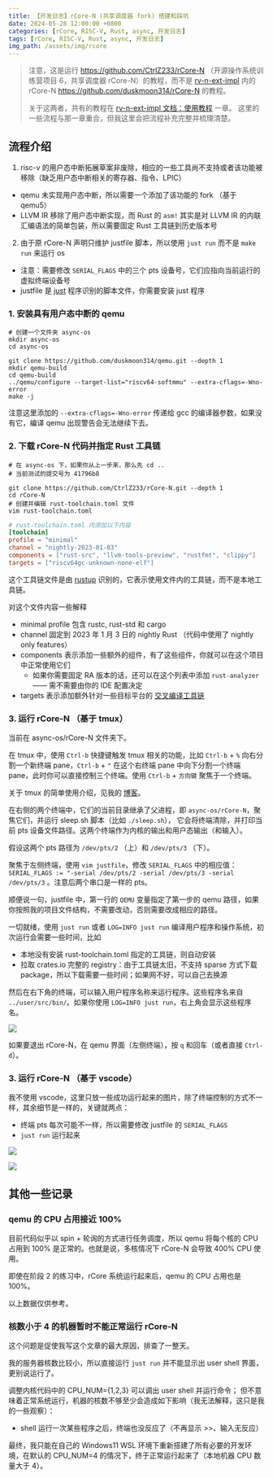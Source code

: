 ```yaml
---
title: 【开发日志】rCore-N (共享调度器 fork) 搭建和踩坑
date: 2024-05-28 12:00:00 +0800
categories: [rCore, RISC-V, Rust, async, 开发日志]
tags: [rCore, RISC-V, Rust, async, 开发日志]
img_path: /assets/img/rcore
---
```


> 注意，这是运行 <https://github.com/CtrlZ233/rCore-N> （开源操作系统训练营项目 6，共享调度器 rCore-N）的教程，而不是
> [rv-n-ext-impl](https://github.com/Gallium70/rv-n-ext-impl) 内的 rCore-N
> <https://github.com/duskmoon314/rCore-N> 的教程。
>
> 关于这两者，共有的教程在 [rv-n-ext-impl 文档：使用教程](https://gallium70.github.io/rv-n-ext-impl/ch6_0_user_guide.html) 一章。
> 这里的一些流程与那一章重合，但我这里会把流程补充完整并梳理清楚。

## 流程介绍

1. risc-v 的用户态中断拓展草案非废除，相应的一些工具尚不支持或者该功能被移除（缺乏用户态中断相关的寄存器、指令、LPIC）
  * qemu 未实现用户态中断，所以需要一个添加了该功能的 fork （基于 qemu5）
  * LLVM IR 移除了用户态中断实现，而 Rust 的 `asm!` 其实是对 LLVM IR 的内联汇编语法的简单包装，所以需要固定 Rust 工具链到历史版本号
2. 由于原 rCore-N 声明只维护 justfile 脚本，所以使用 `just run` 而不是 `make run` 来运行 os
  * 注意：需要修改 `SERIAL_FLAGS` 中的三个 pts 设备号，它们应指向当前运行的虚拟终端设备号
  * justfile 是 [just](https://github.com/casey/just) 程序识别的脚本文件，你需要安装 just 程序


### 1. 安装具有用户态中断的 qemu

```shell
# 创建一个文件夹 async-os
mkdir async-os
cd async-os

git clone https://github.com/duskmoon314/qemu.git --depth 1
mkdir qemu-build
cd qemu-build
../qemu/configure --target-list="riscv64-softmmu" --extra-cflags=-Wno-error
make -j
```

注意这里添加的 `--extra-cflags=-Wno-error` 传递给 gcc 的编译器参数，如果没有它，编译 qemu 出现警告会无法继续下去。

### 2. 下载 rCore-N 代码并指定 Rust 工具链

```shell
# 在 async-os 下，如果你从上一步来，那么先 cd ..
# 当前测试的提交号为 41796b8

git clone https://github.com/CtrlZ233/rCore-N.git --depth 1
cd rCore-N
# 创建并编辑 rust-toolchain.toml 文件
vim rust-toolchain.toml
```

```toml
# rust-toolchain.toml 内添加以下内容
[toolchain]
profile = "minimal"
channel = "nightly-2023-01-03"
components = ["rust-src", "llvm-tools-preview", "rustfmt", "clippy"]
targets = ["riscv64gc-unknown-none-elf"]
```

这个工具链文件是由 [rustup](https://rust-lang.github.io/rustup/overrides.html) 识别的，它表示使用文件内的工具链，而不是本地工具链。

对这个文件内容一些解释
* minimal profile 包含 rustc, rust-std 和 cargo
* channel 固定到 2023 年 1 月 3 日的 nightly Rust （代码中使用了 nightly only features）
* components 表示添加一些额外的组件，有了这些组件，你就可以在这个项目中正常使用它们
  * 如果你需要固定 RA 版本的话，还可以在这个列表中添加 `rust-analyzer` —— 需不需要由你的 IDE 配置决定
* targets 表示添加额外针对一些目标平台的 [交叉编译工具链](https://doc.rust-lang.org/nightly/rustc/platform-support.html)

### 3. 运行 rCore-N （基于 tmux）

当前在 async-os/rCore-N 文件夹下。

在 tmux 中，使用 `Ctrl-b` 快捷键触发 tmux 相关的功能，比如 `Ctrl-b` + `%` 向右分割一个新终端 pane，`Ctrl-b` + `"`
在这个右终端 pane 中向下分割一个终端 pane，此时你可以直接控制三个终端。使用 `Ctrl-b` + `方向键` 聚焦于一个终端。

关于 tmux 的简单使用介绍，见我的 [博客](../rcore-tmux/)。

在右侧的两个终端中，它们的当前目录继承了父进程，即 `async-os/rCore-N`，聚焦它们，并运行 sleep.sh 脚本（比如 `./sleep.sh`），
它会将终端清除，并打印当前 pts 设备文件路径。这两个终端作为内核的输出和用户态输出（和输入）。

假设这两个 pts 路径为 `/dev/pts/2` （上）和 `/dev/pts/3` （下）。

聚焦于左侧终端，使用 `vim justfile`，修改 `SERIAL_FLAGS` 中的相应值：
`SERIAL_FLAGS := "-serial /dev/pts/2 -serial /dev/pts/3 -serial /dev/pts/3` 。注意后两个串口是一样的 pts。

顺便说一句，justfile 中，第一行的 `QEMU` 变量指定了第一步的 qemu 路径，如果你按照我的项目文件结构，不需要改动，否则需要改成相应的路径。

一切就绪，使用 `just run` 或者 `LOG=INFO just run` 编译用户程序和操作系统，初次运行会需要一些时间，比如
* 本地没有安装 rust-toolchain.toml 指定的工具链，则自动安装
* 拉取 crates.io 完整的 registry：由于工具链太旧，不支持 sparse 方式下载 package，所以下载需要一些时间；如果网不好，可以自己去换源

然后在右下角的终端，可以输入用户程序名称来运行程序。这些程序名来自 `../user/src/bin/`。如果你使用 `LOG=INFO just run`，右上角会显示这些程序名。

![](user-shell-input-execute.gif)

如果要退出 rCore-N，在 qemu 界面（左侧终端），按 `q` 和回车（或者直接 `Ctrl-d`）。

### 3. 运行 rCore-N （基于 vscode）

我不使用 vscode，这里只放一些成功运行起来的图片，除了终端控制的方式不一样，其余细节是一样的，关键就两点：
* 终端 pts 每次可能不一样，所以需要修改 justfile 的 `SERIAL_FLAGS`
* `just run` 运行起来

![](pts-sleep.png)

![](user-shell.png)

## 其他一些记录

### qemu 的 CPU 占用接近 100%

目前代码似乎以 spin + 轮询的方式进行任务调度，所以 qemu 将每个核的 CPU 占用到 100% 是正常的。也就是说，多核情况下 rCore-N 会导致 400% CPU 使用。

即使在阶段 2 的练习中，rCore 系统运行起来后，qemu 的 CPU 占用也是 100%。

以上数据仅供参考。

### 核数小于 4 的机器暂时不能正常运行 rCore-N

这个问题是促使我写这个文章的最大原因，排查了一整天。

我的服务器核数比较小，所以直接运行 `just run` 并不能显示出 user shell 界面，更别说运行了。

调整内核代码中的 CPU_NUM={1,2,3} 可以调出 user shell 并运行命令；
但不意味着正常系统运行，机器的核数不够至少会造成如下影响（我无法解释，这只是我的一些观察）：
* shell 运行一次某些程序之后，终端也没反应了（不再显示 >>、输入无反应）

最终，我只能在自己的 Windows11 WSL 环境下重新搭建了所有必要的开发环境，在默认的 CPU_NUM=4 的情况下，终于正常运行起来了（本地机器 CPU 数量大于 4）。


